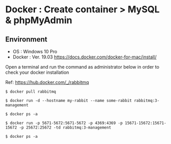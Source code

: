 # Docker : Create container > MySQL & phpMyAdmin
## Environment
- OS : Windows 10 Pro
- Docker : Ver. 19.03 https://docs.docker.com/docker-for-mac/install/

Open a terminal and run the command as administrator below in order to check your docker installation

Ref: https://hub.docker.com/_/rabbitmq
```
$ docker pull rabbitmq
```
```
$ docker run -d --hostname my-rabbit --name some-rabbit rabbitmq:3-management
```
```
$ docker ps -a
```
```
$ docker run -p 5671-5672:5671-5672 -p 4369:4369 -p 15671-15672:15671-15672 -p 25672:25672 -td rabbitmq:3-management
```
```
$ docker ps -a
```